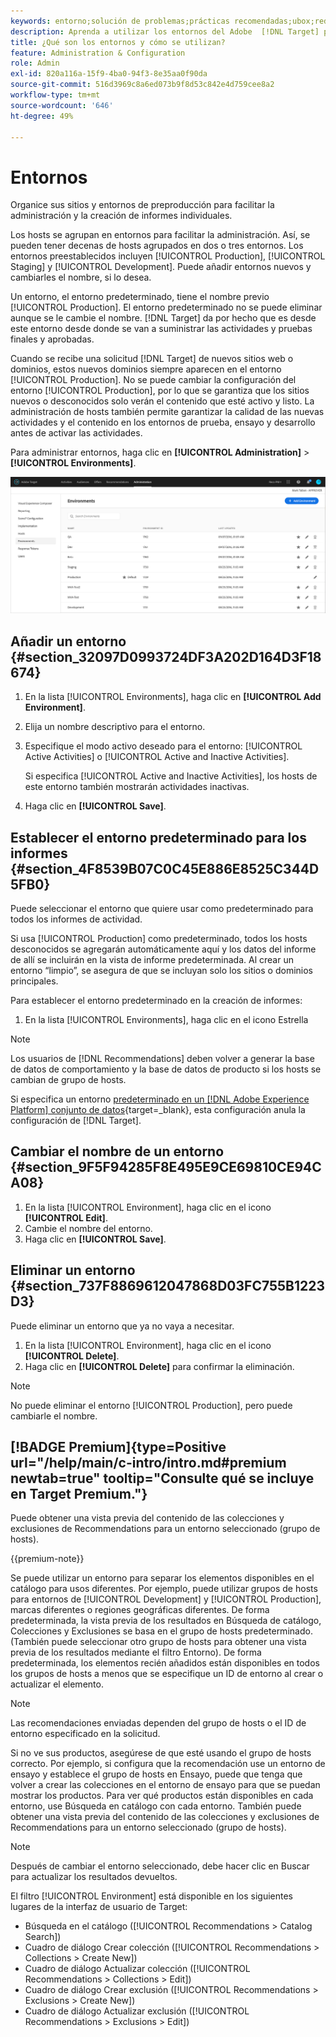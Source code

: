 ```yaml
---
keywords: entorno;solución de problemas;prácticas recomendadas;ubox;redirecciones;redireccionamiento;lista blanca;lista negra;lista de bloqueados;lista de permitidos
description: Aprenda a utilizar los entornos del Adobe  [!DNL Target] para organizar sus sitios y entornos de preproducción con el fin de facilitar la administración y la creación de informes separados.
title: ¿Qué son los entornos y cómo se utilizan?
feature: Administration & Configuration
role: Admin
exl-id: 820a116a-15f9-4ba0-94f3-8e35aa0f90da
source-git-commit: 516d3969c8a6ed073b9f8d53c842e4d759cee8a2
workflow-type: tm+mt
source-wordcount: '646'
ht-degree: 49%

---
```


# Entornos

Organice sus sitios y entornos de preproducción para facilitar la administración y la creación de informes individuales.

Los hosts se agrupan en entornos para facilitar la administración. Así, se pueden tener decenas de hosts agrupados en dos o tres entornos. Los entornos preestablecidos incluyen [!UICONTROL Production], [!UICONTROL Staging] y [!UICONTROL Development]. Puede añadir entornos nuevos y cambiarles el nombre, si lo desea.

Un entorno, el entorno predeterminado, tiene el nombre previo [!UICONTROL Production]. El entorno predeterminado no se puede eliminar aunque se le cambie el nombre. [!DNL Target] da por hecho que es desde este entorno desde donde se van a suministrar las actividades y pruebas finales y aprobadas.

Cuando se recibe una solicitud [!DNL Target] de nuevos sitios web o dominios, estos nuevos dominios siempre aparecen en el entorno [!UICONTROL Production]. No se puede cambiar la configuración del entorno [!UICONTROL Production], por lo que se garantiza que los sitios nuevos o desconocidos solo verán el contenido que esté activo y listo. La administración de hosts también permite garantizar la calidad de las nuevas actividades y el contenido en los entornos de prueba, ensayo y desarrollo antes de activar las actividades.

Para administrar entornos, haga clic en **[!UICONTROL Administration]** > **[!UICONTROL Environments]**.

![Lista de entornos](/help/main/administrating-target/assets/environments.png)

## Añadir un entorno {#section_32097D0993724DF3A202D164D3F18674}

1. En la lista [!UICONTROL Environments], haga clic en **[!UICONTROL Add Environment]**.
1. Elija un nombre descriptivo para el entorno.
1. Especifique el modo activo deseado para el entorno: [!UICONTROL Active Activities] o [!UICONTROL Active and Inactive Activities].

   Si especifica [!UICONTROL Active and Inactive Activities], los hosts de este entorno también mostrarán actividades inactivas.

1. Haga clic en **[!UICONTROL Save]**.

## Establecer el entorno predeterminado para los informes {#section_4F8539B07C0C45E886E8525C344D5FB0}

Puede seleccionar el entorno que quiere usar como predeterminado para todos los informes de actividad.

Si usa [!UICONTROL Production] como predeterminado, todos los hosts desconocidos se agregarán automáticamente aquí y los datos del informe de allí se incluirán en la vista de informe predeterminada. Al crear un entorno “limpio”, se asegura de que se incluyan solo los sitios o dominios principales.

Para establecer el entorno predeterminado en la creación de informes:

1. En la lista [!UICONTROL Environments], haga clic en el icono Estrella

>[!NOTE]
>
>Los usuarios de [!DNL Recommendations] deben volver a generar la base de datos de comportamiento y la base de datos de producto si los hosts se cambian de grupo de hosts.
>
>Si especifica un entorno [predeterminado en un [!DNL Adobe Experience Platform] conjunto de datos](https://experienceleague.adobe.com/docs/experience-platform/datastreams/configure.html?lang=en#target){target=_blank}, esta configuración anula la configuración de [!DNL Target].

## Cambiar el nombre de un entorno {#section_9F5F94285F8E495E9CE69810CE94CA08}

1. En la lista [!UICONTROL Environment], haga clic en el icono **[!UICONTROL Edit]**.
1. Cambie el nombre del entorno.
1. Haga clic en **[!UICONTROL Save]**.

## Eliminar un entorno {#section_737F8869612047868D03FC755B1223D3}

Puede eliminar un entorno que ya no vaya a necesitar.

1. En la lista [!UICONTROL Environment], haga clic en el icono **[!UICONTROL Delete]**.
1. Haga clic en **[!UICONTROL Delete]** para confirmar la eliminación.

>[!NOTE]
>
>No puede eliminar el entorno [!UICONTROL Production], pero puede cambiarle el nombre.

## [!BADGE Premium]{type=Positive url="/help/main/c-intro/intro.md#premium newtab=true" tooltip="Consulte qué se incluye en Target Premium."}

Puede obtener una vista previa del contenido de las colecciones y exclusiones de Recommendations para un entorno seleccionado (grupo de hosts).

{{premium-note}}

Se puede utilizar un entorno para separar los elementos disponibles en el catálogo para usos diferentes. Por ejemplo, puede utilizar grupos de hosts para entornos de [!UICONTROL Development] y [!UICONTROL Production], marcas diferentes o regiones geográficas diferentes. De forma predeterminada, la vista previa de los resultados en Búsqueda de catálogo, Colecciones y Exclusiones se basa en el grupo de hosts predeterminado. (También puede seleccionar otro grupo de hosts para obtener una vista previa de los resultados mediante el filtro Entorno). De forma predeterminada, los elementos recién añadidos están disponibles en todos los grupos de hosts a menos que se especifique un ID de entorno al crear o actualizar el elemento.

>[!NOTE]
>
>Las recomendaciones enviadas dependen del grupo de hosts o el ID de entorno especificado en la solicitud.


Si no ve sus productos, asegúrese de que esté usando el grupo de hosts correcto. Por ejemplo, si configura que la recomendación use un entorno de ensayo y establece el grupo de hosts en Ensayo, puede que tenga que volver a crear las colecciones en el entorno de ensayo para que se puedan mostrar los productos. Para ver qué productos están disponibles en cada entorno, use Búsqueda en catálogo con cada entorno. También puede obtener una vista previa del contenido de las colecciones y exclusiones de Recommendations para un entorno seleccionado (grupo de hosts).

>[!NOTE]
>Después de cambiar el entorno seleccionado, debe hacer clic en Buscar para actualizar los resultados devueltos.

El filtro [!UICONTROL Environment] está disponible en los siguientes lugares de la interfaz de usuario de Target:

* Búsqueda en el catálogo ([!UICONTROL Recommendations > Catalog Search])
* Cuadro de diálogo Crear colección ([!UICONTROL Recommendations > Collections > Create New])
* Cuadro de diálogo Actualizar colección ([!UICONTROL Recommendations > Collections > Edit])
* Cuadro de diálogo Crear exclusión ([!UICONTROL Recommendations > Exclusions > Create New])
* Cuadro de diálogo Actualizar exclusión ([!UICONTROL Recommendations > Exclusions > Edit])
